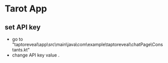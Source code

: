 # Tarot App
## set API key
- go to "taptoreveal\app\src\main\java\com\example\taptoreveal\chatPage\Constants.kt"
- change API key value .
